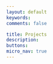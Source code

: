 ```yaml
---
layout: default
keywords:
comments: false

title: Projects
description:
buttons:
micro_nav: true
---
```

